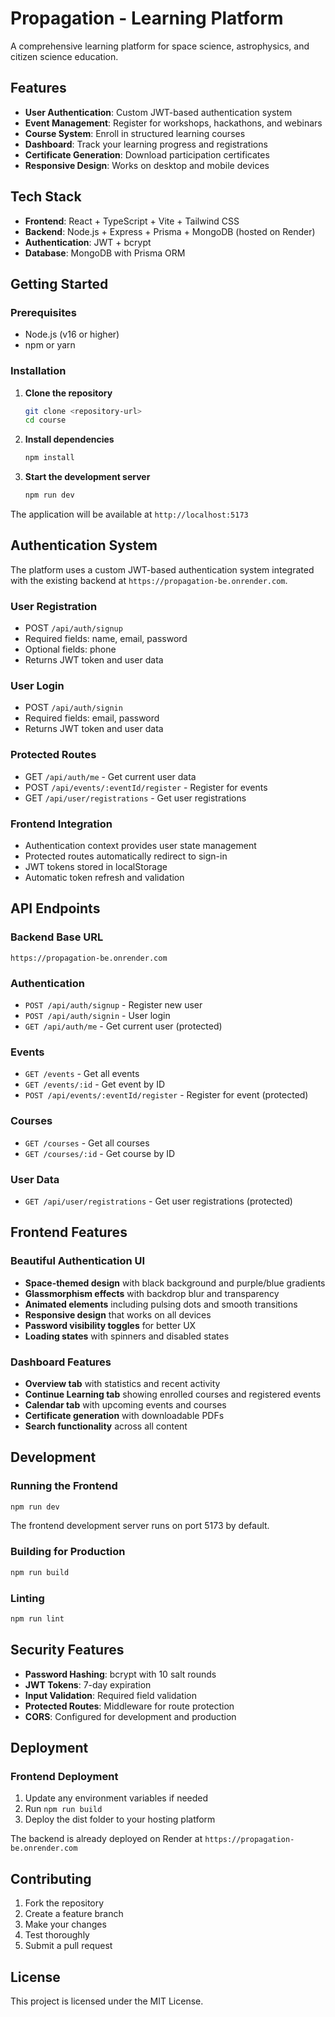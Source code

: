 # Propagation - Learning Platform

A comprehensive learning platform for space science, astrophysics, and citizen science education.

## Features

- **User Authentication**: Custom JWT-based authentication system
- **Event Management**: Register for workshops, hackathons, and webinars
- **Course System**: Enroll in structured learning courses
- **Dashboard**: Track your learning progress and registrations
- **Certificate Generation**: Download participation certificates
- **Responsive Design**: Works on desktop and mobile devices

## Tech Stack

- **Frontend**: React + TypeScript + Vite + Tailwind CSS
- **Backend**: Node.js + Express + Prisma + MongoDB (hosted on Render)
- **Authentication**: JWT + bcrypt
- **Database**: MongoDB with Prisma ORM

## Getting Started

### Prerequisites

- Node.js (v16 or higher)
- npm or yarn

### Installation

1. **Clone the repository**
   ```bash
   git clone <repository-url>
   cd course
   ```

2. **Install dependencies**
   ```bash
   npm install
   ```

3. **Start the development server**
   ```bash
   npm run dev
   ```

The application will be available at `http://localhost:5173`

## Authentication System

The platform uses a custom JWT-based authentication system integrated with the existing backend at `https://propagation-be.onrender.com`.

### User Registration
- POST `/api/auth/signup`
- Required fields: name, email, password
- Optional fields: phone
- Returns JWT token and user data

### User Login
- POST `/api/auth/signin`
- Required fields: email, password
- Returns JWT token and user data

### Protected Routes
- GET `/api/auth/me` - Get current user data
- POST `/api/events/:eventId/register` - Register for events
- GET `/api/user/registrations` - Get user registrations

### Frontend Integration
- Authentication context provides user state management
- Protected routes automatically redirect to sign-in
- JWT tokens stored in localStorage
- Automatic token refresh and validation

## API Endpoints

### Backend Base URL
`https://propagation-be.onrender.com`

### Authentication
- `POST /api/auth/signup` - Register new user
- `POST /api/auth/signin` - User login
- `GET /api/auth/me` - Get current user (protected)

### Events
- `GET /events` - Get all events
- `GET /events/:id` - Get event by ID
- `POST /api/events/:eventId/register` - Register for event (protected)

### Courses
- `GET /courses` - Get all courses
- `GET /courses/:id` - Get course by ID

### User Data
- `GET /api/user/registrations` - Get user registrations (protected)

## Frontend Features

### Beautiful Authentication UI
- **Space-themed design** with black background and purple/blue gradients
- **Glassmorphism effects** with backdrop blur and transparency
- **Animated elements** including pulsing dots and smooth transitions
- **Responsive design** that works on all devices
- **Password visibility toggles** for better UX
- **Loading states** with spinners and disabled states

### Dashboard Features
- **Overview tab** with statistics and recent activity
- **Continue Learning tab** showing enrolled courses and registered events
- **Calendar tab** with upcoming events and courses
- **Certificate generation** with downloadable PDFs
- **Search functionality** across all content

## Development

### Running the Frontend
```bash
npm run dev
```
The frontend development server runs on port 5173 by default.

### Building for Production
```bash
npm run build
```

### Linting
```bash
npm run lint
```

## Security Features

- **Password Hashing**: bcrypt with 10 salt rounds
- **JWT Tokens**: 7-day expiration
- **Input Validation**: Required field validation
- **Protected Routes**: Middleware for route protection
- **CORS**: Configured for development and production

## Deployment

### Frontend Deployment
1. Update any environment variables if needed
2. Run `npm run build`
3. Deploy the dist folder to your hosting platform

The backend is already deployed on Render at `https://propagation-be.onrender.com`

## Contributing

1. Fork the repository
2. Create a feature branch
3. Make your changes
4. Test thoroughly
5. Submit a pull request

## License

This project is licensed under the MIT License. 